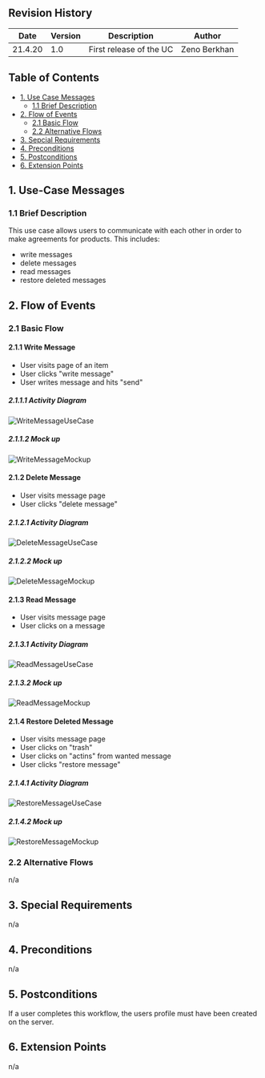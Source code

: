 ## Revision History
Date | Version | Description | Author
--- | --- | --- | ---
21.4.20 | 1.0 | First release of the UC | Zeno Berkhan

## Table of Contents
- [1. Use Case Messages](#1-use-case-messages)
  - [1.1 Brief Description](#11-brief-description)
- [2. Flow of Events](#2-flow-of-events)
  - [2.1 Basic Flow](#21-basic-flow)
  - [2.2 Alternative Flows](#22-alternative-flows)
- [3. Sepcial Requirements](#3-special-requirements)
- [4. Preconditions](#4-preconditions)
- [5. Postconditions](#5-postconditions)
- [6. Extension Points](#6-extension-points)

## 1. Use-Case Messages
### 1.1 Brief Description
This use case allows users to communicate with each other in order to make agreements for products.
This includes:
- write messages
- delete messages
- read messages
- restore deleted messages
## 2. Flow of Events
### 2.1 Basic Flow
#### 2.1.1 Write Message
- User visits page of an item
- User clicks "write message"
- User writes message and hits "send"
##### 2.1.1.1 Activity Diagram
![WriteMessageUseCase](https://raw.githubusercontent.com/GreenClothaWay/Website/master/doc/uc/WriteMessageUseCase.PNG)
##### 2.1.1.2 Mock up
![WriteMessageMockup](https://raw.githubusercontent.com/GreenClothaWay/Website/master/doc/mockups/WriteMessageMockup.jpeg)


#### 2.1.2 Delete Message
- User visits message page
- User clicks "delete message"
##### 2.1.2.1 Activity Diagram
![DeleteMessageUseCase](https://raw.githubusercontent.com/GreenClothaWay/Website/master/doc/uc/DeleteMessageUseCase.PNG)
##### 2.1.2.2 Mock up
![DeleteMessageMockup](https://raw.githubusercontent.com/GreenClothaWay/Website/master/doc/mockups/DeleteMessageMockup.jpeg)



#### 2.1.3 Read Message
- User visits message page
- User clicks on a message
##### 2.1.3.1 Activity Diagram
![ReadMessageUseCase](https://raw.githubusercontent.com/GreenClothaWay/Website/master/doc/uc/ReadMessageUseCase.PNG)
##### 2.1.3.2 Mock up
![ReadMessageMockup](https://raw.githubusercontent.com/GreenClothaWay/Website/master/doc/mockups/ReadMessageMockup.jpeg)


#### 2.1.4 Restore Deleted Message
- User visits message page
- User clicks on "trash"
- User clicks on "actins" from wanted message
- User clicks "restore message"
##### 2.1.4.1 Activity Diagram
![RestoreMessageUseCase](https://raw.githubusercontent.com/GreenClothaWay/Website/master/doc/uc/RestoreMessageUseCase.PNG)
##### 2.1.4.2 Mock up
![RestoreMessageMockup](https://raw.githubusercontent.com/GreenClothaWay/Website/master/doc/mockups/RestoreMessageMockup.jpeg)



### 2.2 Alternative Flows
n/a

## 3. Special Requirements
n/a

## 4. Preconditions
n/a

## 5. Postconditions
If a user completes this workflow, the users profile must have been created on the server. 

## 6. Extension Points
n/a
